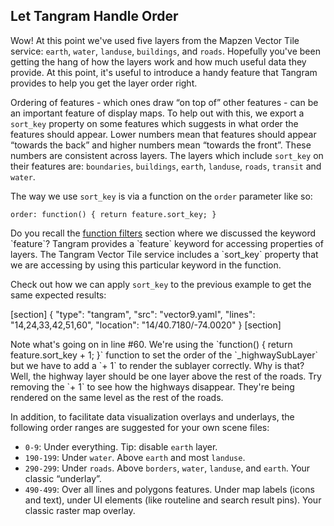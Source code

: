 ## Let Tangram Handle Order

Wow! At this point we've used five layers from the Mapzen Vector Tile service: `earth`, `water`, `landuse`, `buildings`, and `roads`. Hopefully you've been getting the hang of how the layers work and how much useful data they provide. At this point, it's useful to introduce a handy feature that Tangram provides to help you get the layer order right.

Ordering of features - which ones draw “on top of” other features - can be an important feature of display maps. To help out with this, we export a `sort_key` property on some features which suggests in what order the features should appear. Lower numbers mean that features should appear “towards the back” and higher numbers mean “towards the front”. These numbers are consistent across layers. The layers which include `sort_key` on their features are: `boundaries`, `buildings`, `earth`, `landuse`, `roads`, `transit` and `water`.

The way we use `sort_key` is via a function on the `order` parameter like so:

<pre><code class="language-yaml">order: function() { return feature.sort_key; }
</pre></code>

<div class='alert alert-warning'>
Do you recall the <a href="/#/filters/functions">function filters</a> section where we discussed the keyword `feature`? Tangram provides a `feature` keyword for accessing properties of layers. The Tangram Vector Tile service includes a `sort_key` property that we are accessing by using this particular keyword in the function.
</div>

Check out how we can apply `sort_key` to the previous example to get the same expected results:

[section]
{ "type": "tangram", "src": "vector9.yaml", "lines": "14,24,33,42,51,60", "location": "14/40.7180/-74.0020" }
[section]

<div class='alert alert-warning'>
Note what's going on in line #60. We're using the `function() { return feature.sort_key + 1; }` function to set the order of the `_highwaySubLayer` but we have to add a `+ 1` to render the sublayer correctly. Why is that? Well, the highway layer should be one layer above the rest of the roads. Try removing the `+ 1` to see how the highways disappear. They're being rendered on the same level as the rest of the roads.
</div>

In addition, to facilitate data visualization overlays and underlays, the following order ranges are suggested for your own scene files:

* `0-9`: Under everything. Tip: disable `earth` layer.
* `190-199`: Under `water`. Above `earth` and most `landuse`.
* `290-299`: Under `roads`. Above `borders`, `water`, `landuse`, and `earth`. Your classic “underlay”.
* `490-499`: Over all lines and polygons features. Under map labels (icons and text), under UI elements (like routeline and search result pins). Your classic raster map overlay.
